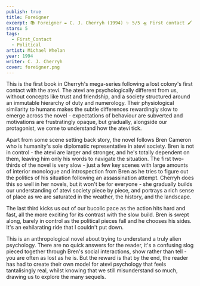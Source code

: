 ```yaml
---
publish: true
title: Foreigner
excerpt: 📚 Foreigner ✒️ C. J. Cherryh (1994) ✨ 5/5 🛸 First contact 🖌️ Michael Whelan
stars: 5
tags:
  - First_Contact
  - Political
artist: Michael Whelan
year: 1994
writer: C. J. Cherryh
cover: foreigner.png
---
```

This is the first book in Cherryh's mega-series following a lost colony's first contact with the atevi. The atevi are psychologically different from us, without concepts like trust and friendship, and a society structured around an immutable hierarchy of duty and numerology. Their physiological similarity to humans makes the subtle differences rewardingly slow to emerge across the novel - expectations of behaviour are subverted and motivations are frustratingly opaque, but gradually, alongside our protagonist, we come to understand how the atevi tick.  
  
Apart from some scene setting back story, the novel follows Bren Cameron who is humanity's sole diplomatic representative in atevi society. Bren is not in control - the atevi are larger and stronger, and he's totally dependent on them, leaving him only his words to navigate the situation. The first two-thirds of the novel is very slow - just a few key scenes with large amounts of interior monologue and introspection from Bren as he tries to figure out the politics of his situation following an assassination attempt. Cherryh does this so well in her novels, but it won't be for everyone - she gradually builds our understanding of atevi society piece by piece, and portrays a rich sense of place as we are saturated in the weather, the history, and the landscape.  
  
The last third kicks us out of our bucolic pace as the action hits hard and fast, all the more exciting for its contrast with the slow build. Bren is swept along, barely in control as the political pieces fall and he chooses his sides. It's an exhilarating ride that I couldn't put down.  
  
This is an anthropological novel about trying to understand a truly alien psychology. There are no quick answers for the reader, it's a confusing slog pieced together through Bren's social interactions, show rather than tell - you are often as lost as he is. But the reward is that by the end, the reader has had to create their own model for atevi psychology that feels tantalisingly real, whilst knowing that we still misunderstand so much, drawing us to explore the many sequels.